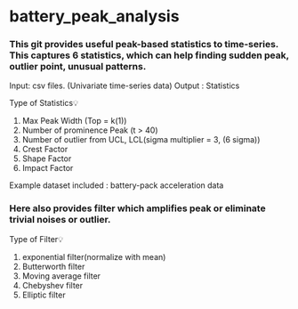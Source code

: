 # battery_peak_analysis
### This git provides useful peak-based statistics to time-series. This captures 6 statistics, which can help finding sudden peak, outlier point, unusual patterns. 
  Input: csv files. (Univariate time-series data)
  Output : Statistics
	
  Type of Statistics💡 
  1.  Max Peak Width (Top = k(1))
  2.  Number of prominence Peak (t > 40)
  3.  Number of outlier from UCL, LCL(sigma multiplier = 3, (6 sigma))
  4.  Crest Factor
  5.  Shape Factor
  6.  Impact Factor

  Example dataset included : battery-pack acceleration data
### Here also provides filter which amplifies peak or eliminate trivial noises or outlier.
 Type of Filter💡 
  1.  exponential filter(normalize with mean)
  2.  Butterworth filter
  3.  Moving average filter
  4.  Chebyshev filter
  5.  Elliptic filter
 
